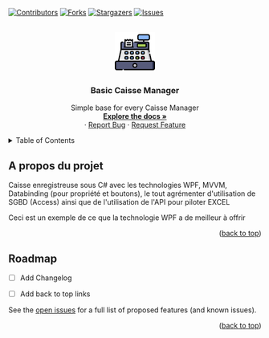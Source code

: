 <!-- Improved compatibility of back to top link: See: https://github.com/othneildrew/Best-README-Template/pull/73 -->
<a name="readme-top"></a>
<!--
*** Thanks for checking out the Best-README-Template. If you have a suggestion
*** that would make this better, please fork the repo and create a pull request
*** or simply open an issue with the tag "enhancement".
*** Don't forget to give the project a star!
*** Thanks again! Now go create something AMAZING! :D
-->



<!-- PROJECT SHIELDS -->
<!--
*** I'm using markdown "reference style" links for readability.
*** Reference links are enclosed in brackets [ ] instead of parentheses ( ).
*** See the bottom of this document for the declaration of the reference variables
*** for contributors-url, forks-url, etc. This is an optional, concise syntax you may use.
*** https://www.markdownguide.org/basic-syntax/#reference-style-links
-->
[![Contributors][contributors-shield]][contributors-url]
[![Forks][forks-shield]][forks-url]
[![Stargazers][stars-shield]][stars-url]
[![Issues][issues-shield]][issues-url]



<br />
<div align="center">
  <a href="https://github.com/DrLanderf/CaisseManager">
    <img src="Images/logo.png" alt="Logo" width="80" height="80">
  </a>

<h3 align="center">Basic Caisse Manager </h3>

  <p align="center">
    Simple base for every Caisse Manager
    <br />
    <a href="https://github.com/DrLanderf/CaisseManager"><strong>Explore the docs »</strong></a>
    <br />
    ·
    <a href="https://github.com/DrLanderf/CaisseManager/issues">Report Bug</a>
    ·
    <a href="https://github.com/DrLanderf/CaisseManager/issues">Request Feature</a>
  </p>
</div>
<!-- TABLE OF CONTENTS -->
<details>
  <summary>Table of Contents</summary>
  <ol>
    <li>
      <a href="#A-propos-du-projet">A propos du projet</a>
    </li>
    <li><a href="#roadmap">Roadmap</a></li>
  </ol>
</details>



<!-- ABOUT THE PROJECT -->
## A propos du projet

Caisse enregistreuse sous C# avec les technologies WPF, MVVM, Databinding (pour propriété et boutons), 
le tout agrémenter d'utilisation de SGBD (Access) ainsi que de l'utilisation de l'API pour piloter EXCEL

Ceci est un exemple de ce que la technologie WPF a de meilleur à offrir

<p align="right">(<a href="#readme-top">back to top</a>)</p>






<!-- ROADMAP -->
## Roadmap

- [ ] Add Changelog
- [ ] Add back to top links


See the [open issues](https://github.com/Drlanderf/CaisseManager/issues) for a full list of proposed features (and known issues).

<p align="right">(<a href="#readme-top">back to top</a>)</p>



<!-- MARKDOWN LINKS & IMAGES -->
<!-- https://www.markdownguide.org/basic-syntax/#reference-style-links -->
[contributors-shield]: https://img.shields.io/github/contributors/Drlanderf/CaisseManager.svg?style=for-the-badge
[contributors-url]: https://github.com/Drlanderf/CaisseManager/graphs/contributors
[forks-shield]: https://img.shields.io/github/forks/Drlanderf/CaisseManager.svg?style=for-the-badge
[forks-url]: https://github.com/Drlanderf/CaisseManager/network/members
[stars-shield]: https://img.shields.io/github/stars/Drlanderf/CaisseManager.svg?style=for-the-badge
[stars-url]: https://github.com/Drlanderf/CaisseManager/stargazers
[issues-shield]: https://img.shields.io/github/issues/Drlanderf/CaisseManager.svg?style=for-the-badge
[issues-url]: https://github.com/Drlanderf/CaisseManager/issues
[license-shield]: https://img.shields.io/github/license/Drlanderf/CaisseManager.svg?style=for-the-badge
[license-url]: https://github.com/Drlanderf/CaisseManager/blob/master/LICENSE.txt
[linkedin-shield]: https://img.shields.io/badge/-LinkedIn-black.svg?style=for-the-badge&logo=linkedin&colorB=555
[linkedin-url]: https://linkedin.com/in/linkedin_username
[product-screenshot]: images/screenshot.png
[Next.js]: https://img.shields.io/badge/next.js-000000?style=for-the-badge&logo=nextdotjs&logoColor=white
[Next-url]: https://nextjs.org/
[React.js]: https://img.shields.io/badge/React-20232A?style=for-the-badge&logo=react&logoColor=61DAFB
[React-url]: https://reactjs.org/
[Vue.js]: https://img.shields.io/badge/Vue.js-35495E?style=for-the-badge&logo=vuedotjs&logoColor=4FC08D
[Vue-url]: https://vuejs.org/
[Angular.io]: https://img.shields.io/badge/Angular-DD0031?style=for-the-badge&logo=angular&logoColor=white
[Angular-url]: https://angular.io/
[Svelte.dev]: https://img.shields.io/badge/Svelte-4A4A55?style=for-the-badge&logo=svelte&logoColor=FF3E00
[Svelte-url]: https://svelte.dev/
[Laravel.com]: https://img.shields.io/badge/Laravel-FF2D20?style=for-the-badge&logo=laravel&logoColor=white
[Laravel-url]: https://laravel.com
[Bootstrap.com]: https://img.shields.io/badge/Bootstrap-563D7C?style=for-the-badge&logo=bootstrap&logoColor=white
[Bootstrap-url]: https://getbootstrap.com
[JQuery.com]: https://img.shields.io/badge/jQuery-0769AD?style=for-the-badge&logo=jquery&logoColor=white
[JQuery-url]: https://jquery.com 
